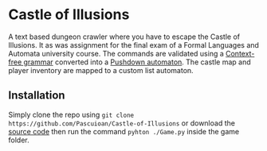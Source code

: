 # Castle of Illusions

A text based dungeon crawler where you have to escape the Castle of Illusions. It as was assignment for the final exam of a Formal Languages and Automata university course. The commands are validated using a [Context-free grammar](https://en.wikipedia.org/wiki/Context-free_grammar) converted into a [Pushdown automaton](https://en.wikipedia.org/wiki/Pushdown_automaton). The castle map and player inventory are mapped to a custom list automaton.

## Installation

Simply clone the repo using `git clone https://github.com/Pascuioan/Castle-of-Illusions` or download the [source code](https://github.com/Pascuioan/Castle-of-Illusions/archive/refs/tags/final.zip) then run the command `pyhton ./Game.py` inside the game folder.
